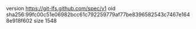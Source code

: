 version https://git-lfs.github.com/spec/v1
oid sha256:99fc00c51e06982bcc61c792259779af77be8396582543c7467e1648e918f602
size 1548

